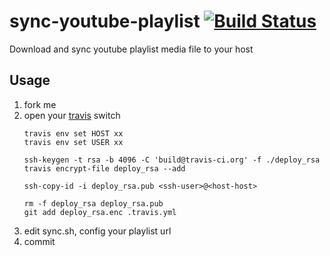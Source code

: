 # sync-youtube-playlist [![Build Status](https://travis-ci.org/lotreal/sync-youtube-playlist.svg?branch=master)](https://travis-ci.org/lotreal/sync-youtube-playlist)
Download and sync youtube playlist media file to your host

## Usage
1. fork me
2. open your [travis](https://travis-ci.org) switch
   ``` shell shell
   travis env set HOST xx
   travis env set USER xx

   ssh-keygen -t rsa -b 4096 -C 'build@travis-ci.org' -f ./deploy_rsa
   travis encrypt-file deploy_rsa --add

   ssh-copy-id -i deploy_rsa.pub <ssh-user>@<host-host>

   rm -f deploy_rsa deploy_rsa.pub
   git add deploy_rsa.enc .travis.yml
   ```
3. edit sync.sh, config your playlist url
4. commit
